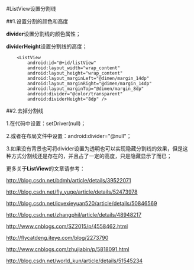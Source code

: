
#ListView设置分割线

##1.设置分割的颜色和高度

**divider**设置分割线的颜色属性；

**dividerHeight**设置分割线的高度；

```
	<ListView
        android:id="@+id/listView"
        android:layout_width="wrap_content"
        android:layout_height="wrap_content"
        android:layout_marginLeft="@dimen/margin_14dp"
        android:layout_marginRight="@dimen/margin_14dp"
        android:layout_marginTop="@dimen/margin_8dp"
        android:divider="@color/transparent"
        android:dividerHeight="8dp" />
```

##2.去掉分割线

1.在代码中设置：setDriver(null)；

2.或者在布局文件中设置：android:divider="@null"；

3.如果没有背景也可将divider设置为透明也可以实现隐藏分割线的效果，但是这种方式分割线还是存在的，并且占了一定的高度，只是隐藏显示了而已；

更多关于**ListView**的文章请参考：

http://blog.csdn.net/bdmh/article/details/39522071

http://blog.csdn.net/fly_yuge/article/details/52473978

http://blog.csdn.net/lovexieyuan520/article/details/50846569

http://blog.csdn.net/zhangphil/article/details/48948217

http://www.cnblogs.com/SZ2015/p/4558462.html

http://flycatdeng.iteye.com/blog/2273790

http://www.cnblogs.com/zhujiabin/p/5818091.html

http://blog.csdn.net/world_kun/article/details/51545234